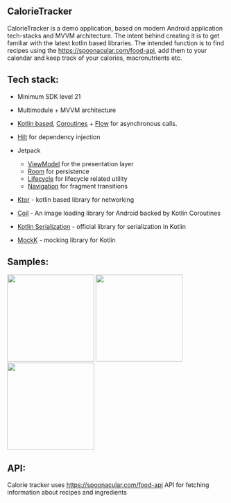 ## CalorieTracker

CalorieTracker is a demo application, based on modern Android application tech-stacks and MVVM architecture. The intent behind creating it is to get familiar with the latest kotlin based libraries. The intended function is to find recipes using the https://spoonacular.com/food-api, add them to your calendar and keep track of your calories, macronutrients etc.

## Tech stack:
* Minimum SDK level 21
* Multimodule + MVVM architecture
* [Kotlin based](https://kotlinlang.org/), [Coroutines](https://github.com/Kotlin/kotlinx.coroutines) + [Flow](https://kotlin.github.io/kotlinx.coroutines/kotlinx-coroutines-core/kotlinx.coroutines.flow/) for asynchronous calls.
* [Hilt](https://dagger.dev/hilt/) for dependency injection
* Jetpack   
  * [ViewModel](https://developer.android.com/topic/libraries/architecture/viewmodel) for the presentation layer
  * [Room](https://developer.android.com/training/data-storage/room) for persistence
  * [Lifecycle](https://developer.android.com/jetpack/androidx/releases/lifecycle) for lifecycle related utility
  * [Navigation](https://developer.android.com/guide/navigation) for fragment transitions

* [Ktor](https://ktor.io/) - kotlin based library for networking
* [Coil](https://github.com/coil-kt/coil) - An image loading library for Android backed by Kotlin Coroutines
* [Kotlin Serialization](https://github.com/Kotlin/kotlinx.serialization) - official library for serialization in Kotlin
* [MockK](https://mockk.io/) - mocking library for Kotlin

## Samples:
<p float="left">
<img src="https://user-images.githubusercontent.com/71257281/125061075-a6f97200-e0b5-11eb-9d09-d5cc9efac538.jpg" width="200">
<img src="https://user-images.githubusercontent.com/71257281/125062494-1ae84a00-e0b7-11eb-8915-c8ea90e28211.jpg" width="200">
<img src="https://user-images.githubusercontent.com/71257281/125061108-ae208000-e0b5-11eb-8cd3-6187a8d1d2e5.jpg" width="200">
 </p>


## API:
Calorie tracker uses https://spoonacular.com/food-api API for fetching information about recipes and ingredients
